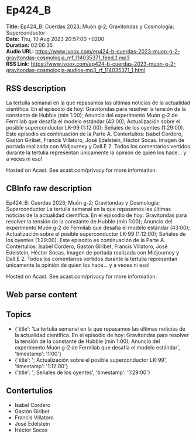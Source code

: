 # Ep424_B  
**Title:** Ep424_B: Cuerdas 2023; Muón g-2; Gravitondas y Cosmología; Superconductor  
**Date:** Thu, 10 Aug 2023 20:57:00 +0200  
**Duration:** 02:06:35  
**Audio URL:** https://www.ivoox.com/ep424-b-cuerdas-2023-muon-g-2-gravitondas-cosmologia_mf_114035371_feed_1.mp3  
**RSS Link:** https://www.ivoox.com/ep424-b-cuerdas-2023-muon-g-2-gravitondas-cosmologia-audios-mp3_rf_114035371_1.html  

## RSS description
La tertulia semanal en la que repasamos las últimas noticias de la actualidad científica. En el episodio de hoy: Gravitondas para resolver la tensión de la constante de Hubble (min 1:00); Anuncio del experimento Muón g-2 de Fermilab que desafía el modelo estándar (43:00); Actualización sobre el posible superconductor LK-99 (1:12:00); Señales de los oyentes (1:29:00). Este episodio es continuación de la Parte A. Contertulios: Isabel Cordero, Gastón Giribet, Francis Villatoro, José Edelstein, Héctor Socas. Imagen de portada realizada con Midjourney y Dall.E 2. Todos los comentarios vertidos durante la tertulia representan únicamente la opinión de quien los hace... y a veces ni eso!

 Hosted on Acast. See acast.com/privacy for more information.

## CBInfo raw description
Ep424_B: Cuerdas 2023; Muón g-2; Gravitondas y Cosmología; Superconductor
La tertulia semanal en la que repasamos las últimas noticias de la actualidad científica. En el episodio de hoy: Gravitondas para resolver la tensión de la constante de Hubble (min 1:00); Anuncio del experimento Muón g-2 de Fermilab que desafía el modelo estándar (43:00); Actualización sobre el posible superconductor LK-99 (1:12:00); Señales de los oyentes (1:29:00). Este episodio es continuación de la Parte A. Contertulios: Isabel Cordero, Gastón Giribet, Francis Villatoro, José Edelstein, Héctor Socas. Imagen de portada realizada con Midjourney y Dall.E 2. Todos los comentarios vertidos durante la tertulia representan únicamente la opinión de quien los hace... y a veces ni eso!



 Hosted on Acast. See acast.com/privacy for more information.




## Web parse content


## Topics
- {'title': 'La tertulia semanal en la que repasamos las últimas noticias de la actualidad científica. En el episodio de hoy: Gravitondas para resolver la tensión de la constante de Hubble (min 1:00); Anuncio del experimento Muón g-2 de Fermilab que desafía el modelo estándar', 'timestamp': '1:00'}
- {'title': '; Actualización sobre el posible superconductor LK-99', 'timestamp': '1:12:00'}
- {'title': '; Señales de los oyentes', 'timestamp': '1:29:00'}
## Contertulios
- Isabel Cordero
- Gastón Giribet
- Francis Villatoro
- José Edelstein
- Héctor Socas